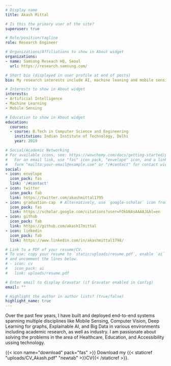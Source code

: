 ```yaml
---
# Display name
title: Akash Mittal

# Is this the primary user of the site?
superuser: true

# Role/position/tagline
role: Research Engineer

# Organizations/Affiliations to show in About widget
organizations:
- name: Samsung Reseach HQ, Seoul
  url: https://research.samsung.com/

# Short bio (displayed in user profile at end of posts)
bio: My research interests include AI, machine leaning and mobile sensing.

# Interests to show in About widget
interests:
- Artificial Intelligence
- Machine Learning
- Mobile Sensing

# Education to show in About widget
education:
  courses:
  - course: B.Tech in Computer Science and Engineering
    institution: Indian Institute of Technology, Delhi
    year: 2019

# Social/Academic Networking
# For available icons, see: https://wowchemy.com/docs/getting-started/page-builder/#icons
#   For an email link, use "fas" icon pack, "envelope" icon, and a link in the
#   form "mailto:your-email@example.com" or "/#contact" for contact widget.
social:
- icon: envelope
  icon_pack: fas
  link: '/#contact'
- icon: twitter
  icon_pack: fab
  link: https://twitter.com/akashmittal1795
- icon: graduation-cap  # Alternatively, use `google-scholar` icon from `ai` icon pack
  icon_pack: fas
  link: https://scholar.google.com/citations?user=FOkbNAsAAAAJ&hl=en
- icon: github
  icon_pack: fab
  link: https://github.com/akash17mittal
- icon: linkedin
  icon_pack: fab
  link: https://www.linkedin.com/in/akashmittal1798/

# Link to a PDF of your resume/CV.
# To use: copy your resume to `static/uploads/resume.pdf`, enable `ai` icons in `params.toml`, 
# and uncomment the lines below.
# - icon: cv
#   icon_pack: ai
#   link: uploads/resume.pdf

# Enter email to display Gravatar (if Gravatar enabled in Config)
email: ""

# Highlight the author in author lists? (true/false)
highlight_name: true
---
```

Over the past few years, I have built and deployed end-to-end systems spanning multiple disciplines like Mobile Sensing, Computer Vision, Deep Learning for graphs, Explainable AI, and Big Data in various environments including academic research, as well as industry. I am passionate about solving the problems in the area of Healthcare, Education, and Accessibility ussing technology.

{{< icon name="download" pack="fas" >}} Download my {{< staticref "uploads/CV_Akash.pdf" "newtab" >}}CV{{< /staticref >}}.
